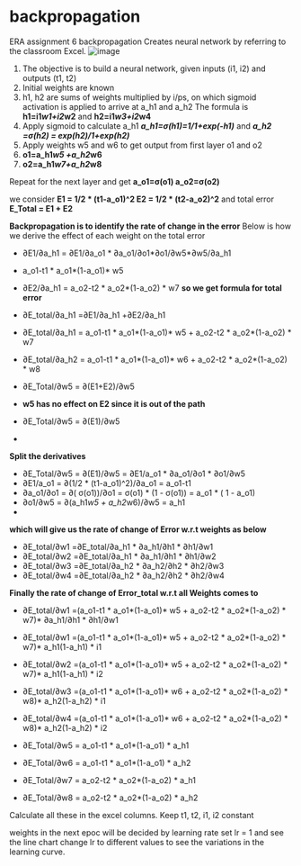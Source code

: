 # backpropagation
ERA assignment 6 backpropagation
Creates neural network by referring to the classroom Excel. 
![image](https://github.com/darshanabhandare/backpropagation/assets/73514918/981d2c27-54f5-44bc-9c25-3a3c34faead5)

1. The objective is to build a neural network, given inputs (i1, i2) and outputs (t1, t2)
2. Initial weights are known
3. h1, h2 are sums of weights multiplied by i/ps, on which sigmoid activation is applied to arrive at a_h1 and a_h2
   The formula is
   **h1=i1*w1+i2*w2**
   and
   **h2=i1*w3+i2*w4**
4. Apply sigmoid to calculate a_h1 **_a_h1=σ(h1)=1/1+exp(-h1)_** and **_a_h2 =σ(h2) = exp(h2)/1+exp(h2)_**
5. Apply weights w5 and w6 to get output from first layer o1 and o2
6. **o1=a_h1*w5 +a_h2*w6**
7. **o2=a_h1*w7+a_h2*w8**

Repeat for the next layer and get 
**a_o1=σ(o1)
a_o2=σ(o2)**

we consider 
**E1 = 1/2 * (t1-a_o1)^2
E2 = 1/2 * (t2-a_o2)^2**
and total error 
**E_Total = E1 + E2**

**Backpropagation is to identify the rate of change in the error**
Below is how we derive the effect of each weight on the total error

*  ∂E1/∂a_h1 = ∂E1/∂a_o1 * ∂a_o1/∂o1*∂o1/∂w5*∂w5/∂a_h1
*  a_o1-t1 * a_o1*(1-a_o1)* w5

* ∂E2/∂a_h1 = a_o2-t2 * a_o2*(1-a_o2)  * w7
**so we get formula for total error**
* ∂E_total/∂a_h1 =∂E1/∂a_h1 +∂E2/∂a_h1
* ∂E_total/∂a_h1 = a_o1-t1 * a_o1*(1-a_o1)* w5 + a_o2-t2 * a_o2*(1-a_o2)  * w7
* ∂E_total/∂a_h2 = a_o1-t1 * a_o1*(1-a_o1)* w6 + a_o2-t2 * a_o2*(1-a_o2)  * w8

* ∂E_Total/∂w5 = ∂(E1+E2)/∂w5
* **w5 has no effect on E2 since it is out of the path**
* ∂E_Total/∂w5 = ∂(E1)/∂w5
* 
**Split the derivatives**
* ∂E_Total/∂w5 = ∂(E1)/∂w5 =  ∂E1/a_o1 * ∂a_o1/∂o1 * ∂o1/∂w5
* ∂E1/a_o1 =  ∂(1/2 * (t1-a_o1)^2)/∂a_o1 = a_o1-t1
* ∂a_o1/∂o1 = ∂( σ(o1))/∂o1 = σ(o1) * (1 - σ(o1)) = a_o1 * ( 1 - a_o1)
* ∂o1/∂w5 = ∂(a_h1*w5 + a_h2*w6)/∂w5 = a_h1
* 
**which will give us the rate of change of Error w.r.t weights as below**
* ∂E_total/∂w1 =∂E_total/∂a_h1 * ∂a_h1/∂h1 * ∂h1/∂w1 
* ∂E_total/∂w2 =∂E_total/∂a_h1 * ∂a_h1/∂h1 * ∂h1/∂w2
* ∂E_total/∂w3 =∂E_total/∂a_h2 * ∂a_h2/∂h2 * ∂h2/∂w3
* ∂E_total/∂w4 =∂E_total/∂a_h2 * ∂a_h2/∂h2 * ∂h2/∂w4

**Finally the rate of change of Error_total w.r.t all Weights comes to**

* ∂E_total/∂w1 =(a_o1-t1 * a_o1*(1-a_o1)* w5 + a_o2-t2 * a_o2*(1-a_o2)  * w7)* ∂a_h1/∂h1 * ∂h1/∂w1 
* ∂E_total/∂w1 =(a_o1-t1 * a_o1*(1-a_o1)* w5 + a_o2-t2 * a_o2*(1-a_o2)  * w7)* a_h1(1-a_h1) * i1
* ∂E_total/∂w2 =(a_o1-t1 * a_o1*(1-a_o1)* w5 + a_o2-t2 * a_o2*(1-a_o2)  * w7)* a_h1(1-a_h1) * i2
* ∂E_total/∂w3 =(a_o1-t1 * a_o1*(1-a_o1)* w6 + a_o2-t2 * a_o2*(1-a_o2)  * w8)* a_h2(1-a_h2) * i1
* ∂E_total/∂w4 =(a_o1-t1 * a_o1*(1-a_o1)* w6 + a_o2-t2 * a_o2*(1-a_o2)  * w8)* a_h2(1-a_h2) * i2

* ∂E_Total/∂w5 = a_o1-t1 * a_o1*(1-a_o1) * a_h1
* ∂E_Total/∂w6 = a_o1-t1 * a_o1*(1-a_o1) * a_h2
* ∂E_Total/∂w7 = a_o2-t2 * a_o2*(1-a_o2) * a_h1
* ∂E_Total/∂w8 = a_o2-t2 * a_o2*(1-a_o2) * a_h2

Calculate all these in the excel columns.
Keep t1, t2, i1, i2 constant

weights in the next epoc will be decided by learning rate 
set lr = 1 and see the line chart
change lr to different values to see the variations in the learning curve.
